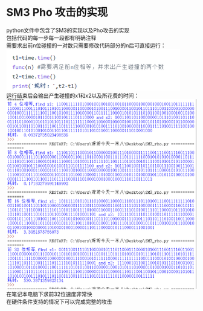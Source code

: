 # SM3 Pho 攻击的实现  
python文件中包含了SM3的实现以及Pho攻击的实现  
包括代码的每一步每一段都有明确注释  
需要求出前n位碰撞的一对数只需要修改代码部分的n后可直接运行：  
![image](https://github.com/MAR-523/-/blob/main/pic/smp_2.png)  
运行结束后会输出产生碰撞的x1和x2以及所花费的时间：  
![image](https://github.com/MAR-523/-/blob/main/pic/smp_1.JPG)  
在笔记本电脑下求前32位速度非常快  
在硬件条件支持的情况下可以完成完整的攻击
